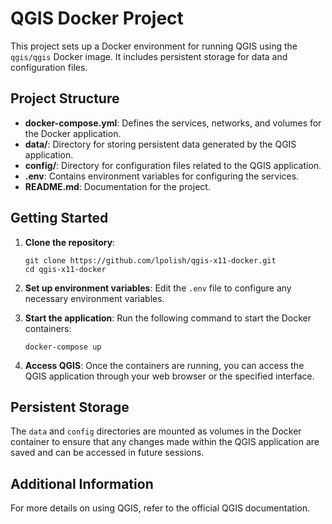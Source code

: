 # QGIS Docker Project

This project sets up a Docker environment for running QGIS using the `qgis/qgis` Docker image. It includes persistent storage for data and configuration files.

## Project Structure

- **docker-compose.yml**: Defines the services, networks, and volumes for the Docker application.
- **data/**: Directory for storing persistent data generated by the QGIS application.
- **config/**: Directory for configuration files related to the QGIS application.
- **.env**: Contains environment variables for configuring the services.
- **README.md**: Documentation for the project.

## Getting Started

1. **Clone the repository**:
   ```
   git clone https://github.com/lpolish/qgis-x11-docker.git
   cd qgis-x11-docker
   ```

2. **Set up environment variables**:
   Edit the `.env` file to configure any necessary environment variables.

3. **Start the application**:
   Run the following command to start the Docker containers:
   ```
   docker-compose up
   ```

4. **Access QGIS**:
   Once the containers are running, you can access the QGIS application through your web browser or the specified interface.

## Persistent Storage

The `data` and `config` directories are mounted as volumes in the Docker container to ensure that any changes made within the QGIS application are saved and can be accessed in future sessions.

## Additional Information

For more details on using QGIS, refer to the official QGIS documentation.
